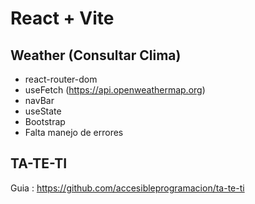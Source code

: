 # React + Vite

## Weather (Consultar Clima)
  - react-router-dom
  - useFetch (https://api.openweathermap.org)
  - navBar
  - useState
  - Bootstrap
  - Falta manejo de errores

  ## TA-TE-TI 
  Guia : https://github.com/accesibleprogramacion/ta-te-ti